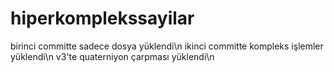 # hiperkomplekssayilar
birinci committe sadece dosya yüklendi\n
ikinci committe kompleks işlemler yüklendi\n
v3'te quaterniyon çarpması yüklendi\n

